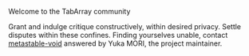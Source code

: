 Welcome to the TabArray community

Grant and indulge critique constructively, within desired privacy.
Settle disputes within these confines.
Finding yourselves unable, contact [metastable-void](https://github.com/metastable-void) answered by Yuka MORI, the project maintainer. 
